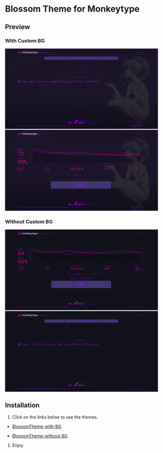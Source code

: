 # Blossom Theme for Monkeytype

## Preview
### With Custom BG
![](./screenshot01.png)
![](./screenshot02.png)

### Without Custom BG
![](./screenshot03.png)
![](./screenshot04.png)

## Installation
1. Click on the links below to use the themes.

- [BlossomTheme-with-BG](https://monkeytype.com?customTheme=eyJjIjpbIiMxMDExMWIiLCIjZmYwNThkIiwiIzU1ZmY1NSIsIiNhNTAwZmYiLCIjNDAzYTcyIiwiI2ZmZmZmZiIsIiNmNzAwNDciLCIjYjgwMDM0IiwiI2Y3MDA0NyIsIiNiODAwMzQiXSwiaSI6Imh0dHBzOi8vd2FsbHBhcGVyLmZvcmZ1bi5jb20vZmV0Y2gvYmQvYmRjMWJhMThlNWExYjU3OGJmMTYwMzdlOWVmYzYyY2YuanBlZz93PTE0NzAmcj0wLjU2MjUiLCJzIjoiY292ZXIiLCJmIjpbMCwwLjYsMSwwLjJdfQ==)

- [BlossomTheme-without-BG](https://monkeytype.com?customTheme=eyJjIjpbIiMxMDExMWIiLCIjZmYwNThkIiwiIzU1ZmY1NSIsIiNhNTAwZmYiLCIjNDAzYTcyIiwiI2ZmZmZmZiIsIiNmNzAwNDciLCIjYjgwMDM0IiwiI2Y3MDA0NyIsIiNiODAwMzQiXX0=)

1. Enjoy
